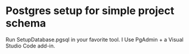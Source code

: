 # Postgres setup for simple project schema
Run SetupDatabase.pgsql in your favorite tool. I Use PgAdmin + a Visual Studio Code add-in.
